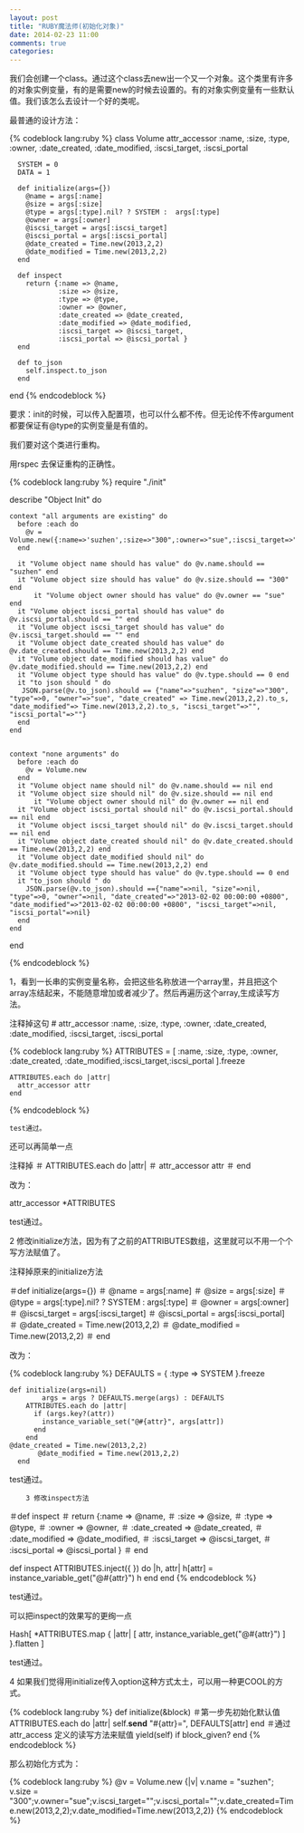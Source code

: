 ```yaml
---
layout: post
title: "RUBY魔法师(初始化对象)"
date: 2014-02-23 11:00
comments: true
categories: 
---
```

  我们会创建一个class。通过这个class去new出一个又一个对象。这个类里有许多的对象实例变量，有的是需要new的时候去设置的。有的对象实例变量有一些默认值。我们该怎么去设计一个好的类呢。

  最普通的设计方法：

{% codeblock lang:ruby %}
  class Volume
      attr_accessor :name, :size, :type, :owner, :date_created, :date_modified, :iscsi_target, :iscsi_portal

      SYSTEM = 0
      DATA = 1

      def initialize(args={})
        @name = args[:name]
        @size = args[:size]
        @type = args[:type].nil? ? SYSTEM :  args[:type]
        @owner = args[:owner]
        @iscsi_target = args[:iscsi_target]
        @iscsi_portal = args[:iscsi_portal]
        @date_created = Time.new(2013,2,2)
        @date_modified = Time.new(2013,2,2)
      end

      def inspect
        return {:name => @name,
                :size => @size,
                :type => @type,
                :owner => @owner,
                :date_created => @date_created,
                :date_modified => @date_modified,
                :iscsi_target => @iscsi_target,
                :iscsi_portal => @iscsi_portal }
      end

      def to_json
        self.inspect.to_json
      end
  end
{% endcodeblock %}


  要求：init的时候，可以传入配置项，也可以什么都不传。但无论传不传argument都要保证有@type的实例变量是有值的。

  我们要对这个类进行重构。

  用rspec 去保证重构的正确性。

{% codeblock lang:ruby %}
  require "./init"

  describe "Object Init" do


    context "all arguments are existing" do
      before :each do
        @v = Volume.new({:name=>'suzhen',:size=>"300",:owner=>"sue",:iscsi_target=>"",:iscsi_portal=>"",:type=>0})
      end

      it "Volume object name should has value" do @v.name.should == "suzhen" end
      it "Volume object size should has value" do @v.size.should == "300" end
          it "Volume object owner should has value" do @v.owner == "sue" end
      it "Volume object iscsi_portal should has value" do @v.iscsi_portal.should == "" end
      it "Volume object iscsi_target should has value" do @v.iscsi_target.should == "" end
      it "Volume object date_created should has value" do @v.date_created.should == Time.new(2013,2,2) end
      it "Volume object date_modified should has value" do @v.date_modified.should == Time.new(2013,2,2) end
      it "Volume object type should has value" do @v.type.should == 0 end
      it "to json should " do
       JSON.parse(@v.to_json).should == {"name"=>"suzhen", "size"=>"300", "type"=>0, "owner"=>"sue", "date_created" => Time.new(2013,2,2).to_s, "date_modified"=> Time.new(2013,2,2).to_s, "iscsi_target"=>"", "iscsi_portal"=>""}
      end
    end


    context "none arguments" do
      before :each do
        @v = Volume.new
      end
      it "Volume object name should nil" do @v.name.should == nil end
      it "Volume object size should nil" do @v.size.should == nil end
          it "Volume object owner should nil" do @v.owner == nil end
      it "Volume object iscsi_portal should nil" do @v.iscsi_portal.should == nil end
      it "Volume object iscsi_target should nil" do @v.iscsi_target.should == nil end
      it "Volume object date_created should nil" do @v.date_created.should == Time.new(2013,2,2) end
      it "Volume object date_modified should nil" do @v.date_modified.should == Time.new(2013,2,2) end
      it "Volume object type should has value" do @v.type.should == 0 end
      it "to_json should " do 
        JSON.parse(@v.to_json).should =={"name"=>nil, "size"=>nil, "type"=>0, "owner"=>nil, "date_created"=>"2013-02-02 00:00:00 +0800", "date_modified"=>"2013-02-02 00:00:00 +0800", "iscsi_target"=>nil, "iscsi_portal"=>nil}
      end
    end
    

  end

{% endcodeblock %}

  1，看到一长串的实例变量名称，会把这些名称放进一个array里，并且把这个array冻结起来，不能随意增加或者减少了。然后再遍历这个array,生成读写方法。

  注释掉这句 # attr_accessor :name, :size, :type, :owner, :date_created, :date_modified, :iscsi_target, :iscsi_portal

{% codeblock lang:ruby %}
   ATTRIBUTES = [
      :name, :size, :type, :owner, :date_created, :date_modified,:iscsi_target,:iscsi_portal
    ].freeze

    ATTRIBUTES.each do |attr|
      attr_accessor attr
    end
{% endcodeblock %}

    test通过。

   还可以再简单一点

  注释掉
  ＃ ATTRIBUTES.each do |attr|
    ＃  attr_accessor attr
   ＃ end

  改为：

   attr_accessor *ATTRIBUTES

   test通过。

  2 修改initialize方法，因为有了之前的ATTRIBUTES数组，这里就可以不用一个个写方法赋值了。
  
  注释掉原来的initialize方法

  ＃def initialize(args={})
    ＃    @name = args[:name]
   ＃     @size = args[:size]
    ＃    @type = args[:type].nil? ? SYSTEM :  args[:type]
    ＃    @owner = args[:owner]
    ＃    @iscsi_target = args[:iscsi_target]
     ＃   @iscsi_portal = args[:iscsi_portal]
    ＃    @date_created = Time.new(2013,2,2)
     ＃   @date_modified = Time.new(2013,2,2)
   ＃ end

  改为：

{% codeblock lang:ruby %}
    DEFAULTS = {
        :type => SYSTEM
      }.freeze

    def initialize(args=nil)
            args = args ? DEFAULTS.merge(args) : DEFAULTS
        ATTRIBUTES.each do |attr|
          if (args.key?(attr))
            instance_variable_set("@#{attr}", args[attr])
          end
        end
    @date_created = Time.new(2013,2,2)
           @date_modified = Time.new(2013,2,2)
      end

   test通过。

        3 修改inspect方法

   ＃def inspect
     ＃   return {:name => @name,
    ＃            :size => @size,
      ＃          :type => @type,
      ＃          :owner => @owner,
      ＃          :date_created => @date_created,
      ＃          :date_modified => @date_modified,
       ＃         :iscsi_target => @iscsi_target,
       ＃         :iscsi_portal => @iscsi_portal }
     ＃ end

  def inspect
        ATTRIBUTES.inject({ }) do |h, attr|
          h[attr] = instance_variable_get("@#{attr}")
          h
        end
    end
{% endcodeblock %}

   test通过。

  可以把inspect的效果写的更绚一点
  
  Hash[ *ATTRIBUTES.map { |attr| [ attr, instance_variable_get("@#{attr}") ] }.flatten ]

   test通过。


  4 如果我们觉得用initialize传入option这种方式太土，可以用一种更COOL的方式。

{% codeblock lang:ruby %}
  def initialize(&block)
       ＃第一步先初始化默认值
        ATTRIBUTES.each do |attr|
          self.__send__ "#{attr}=", DEFAULTS[attr]
        end
          ＃通过attr_access 定义的读写方法来赋值
        yield(self) if block_given?
    end
{% endcodeblock %}

  那么初始化方式为：

{% codeblock lang:ruby %}
  @v = Volume.new {|v| v.name = "suzhen"; v.size = "300";v.owner="sue";v.iscsi_target="";v.iscsi_portal="";v.date_created=Time.new(2013,2,2);v.date_modified=Time.new(2013,2,2)}
{% endcodeblock %}
















